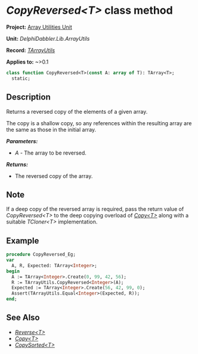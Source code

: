 # _CopyReversed\<T\>_ class method

**Project:** [Array Utilities Unit](../API.md)

**Unit:** _DelphiDabbler.Lib.ArrayUtils_

**Record:** [_TArrayUtils_](./TArrayUtils.md)

**Applies to:** ~>0.1

```pascal
class function CopyReversed<T>(const A: array of T): TArray<T>;
  static;
```

## Description

Returns a reversed copy of the elements of a given array.

The copy is a shallow copy, so any references within the resulting array are the same as those in the initial array.

***Parameters:***

* _A_ - The array to be reversed.

***Returns:***

* The reversed copy of the array.

## Note

If a deep copy of the reversed array is required, pass the return value of _CopyReversed\<T\>_ to the deep copying overload of [_Copy\<T\>_](./TArrayUtils-Copy.md) along with a suitable _TCloner\<T\>_ implementation.

## Example

```pascal
procedure CopyReversed_Eg;
var
  A, R, Expected: TArray<Integer>;
begin
  A := TArray<Integer>.Create(0, 99, 42, 56);
  R := TArrayUtils.CopyReversed<Integer>(A);
  Expected := TArray<Integer>.Create(56, 42, 99, 0);
  Assert(TArrayUtils.Equal<Integer>(Expected, R));
end;
```

## See Also

* [_Reverse\<T\>_](./TArrayUtils-Reverse.md)
* [_Copy\<T\>_](./TArrayUtils-Copy.md)
* [_CopySorted\<T\>_](./TArrayUtils-CopySorted.md)
